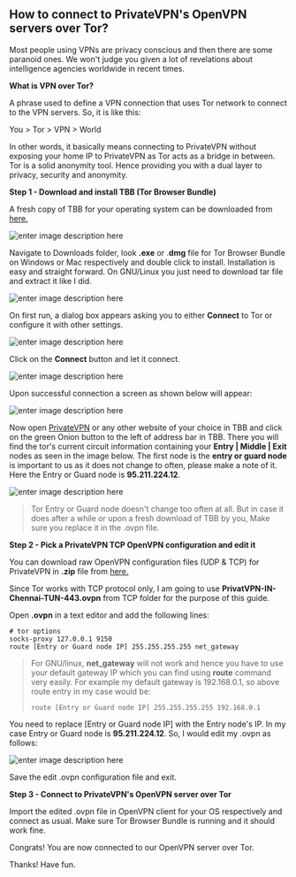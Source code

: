 ﻿How to connect to PrivateVPN's OpenVPN servers over Tor?
--

Most people using VPNs are privacy conscious and then there are some paranoid ones. We won't judge you given a lot of revelations about intelligence agencies worldwide in recent times.

**What is VPN over Tor?**

A phrase used to define a VPN connection that uses Tor network to connect to the VPN servers. So, it is like this:

You > Tor > VPN > World

In other words, it basically means connecting to PrivateVPN without exposing your home IP to PrivateVPN as Tor acts as a bridge in between. Tor is a solid anonymity tool. Hence providing you with a dual layer to privacy, security and anonymity.

**Step 1 - Download and install TBB (Tor Browser Bundle)**

A fresh copy of TBB for your operating system can be downloaded from [here.](https://www.torproject.org/download/download-easy.html.en)

![enter image description here](https://media.vakil.win/mgoblin_media/media_entries/90/Screenshot_20171112_015530.png)

Navigate to Downloads folder, look **.exe** or .**dmg** file for Tor Browser Bundle on Windows or Mac respectively and double click to install. Installation is easy and straight forward. On GNU/Linux you just need to download tar file and extract it like I did.

![enter image description here](https://media.vakil.win/mgoblin_media/media_entries/83/Screenshot_20171112_004014.png)

On first run, a dialog box appears asking you to either **Connect** to Tor or configure it with other settings. 

![enter image description here](https://media.vakil.win/mgoblin_media/media_entries/85/Screenshot_20171112_013215.png)

Click on the **Connect** button and let it connect. 

![enter image description here](https://media.vakil.win/mgoblin_media/media_entries/86/Screenshot_20171112_013346.png)

Upon successful connection a screen as shown below will appear:

![enter image description here](https://media.vakil.win/mgoblin_media/media_entries/87/Screenshot_20171112_013405.png)

Now open [PrivateVPN](https://privatevpn.com) or any other website of your choice in TBB and click on the green Onion button to the left of address bar in TBB. There you will find the tor's current circuit information containing your **Entry | Middle | Exit** nodes as seen in the image below. The first node is the **entry or guard node** is important to us as it does not change to often, please make a note of it. Here the Entry or Guard node is **95.211.224.12**.

![enter image description here](https://media.vakil.win/mgoblin_media/media_entries/91/Screenshot_20171112_020200.png)

>Tor Entry or Guard node doesn't change too often at all. But in case it does after a while or upon a fresh download of TBB by you, Make sure you replace it in the .ovpn file.


**Step 2 - Pick a PrivateVPN TCP OpenVPN configuration and edit it**

You can download raw OpenVPN configuration files (UDP & TCP) for PrivateVPN in **.zip** file from [here.](https://privatevpn.com/client/PrivateVPN-TUN.zip)

Since Tor works with TCP protocol only, I am going to use **PrivatVPN-IN-Chennai-TUN-443.ovpn** from TCP folder for the purpose of this guide. 

Open **.ovpn** in a text editor and add the following lines: 

    # tor options
    socks-proxy 127.0.0.1 9150
    route [Entry or Guard node IP] 255.255.255.255 net_gateway

> For GNU/linux, **net_gateway** will not work and hence you have to use your default gateway IP which you can find using **route** command very easily. For example my default gateway is 192.168.0.1, so above route entry in my case would be:
>
> `route [Entry or Guard node IP] 255.255.255.255 192.168.0.1`



You need to replace [Entry or Guard node IP] with the Entry node's IP. In my case Entry or Guard node is **95.211.224.12**. So, I would edit my .ovpn as follows:

![enter image description here](https://media.vakil.win/mgoblin_media/media_entries/92/Screenshot_20171112_021010.png)

Save the edit .ovpn configuration file and exit.

**Step 3 - Connect to PrivateVPN's OpenVPN server over Tor**

Import the edited .ovpn file in OpenVPN client for your OS respectively and connect as usual. Make sure Tor Browser Bundle is running and it should work fine. 

Congrats! You are now connected to our OpenVPN server over Tor.

Thanks! Have fun.